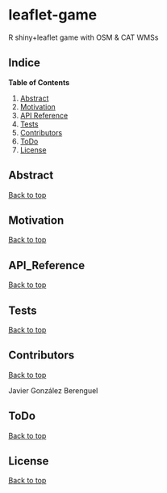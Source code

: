 # leaflet-game
R shiny+leaflet game with OSM &amp; CAT WMSs

## Indice
**Table of Contents**

1. [Abstract](#Abstract)
2. [Motivation](#Motivation)
3. [API Reference](#API_Reference)
4. [Tests](#Tests)
5. [Contributors](#Contributors)
6. [ToDo](#ToDo)
7. [License](#License)

## Abstract
<a href="#Indice">Back to top</a>

## Motivation
<a href="#Indice">Back to top</a>

## API_Reference
<a href="#Indice">Back to top</a>

## Tests
<a href="#Indice">Back to top</a>

## Contributors
<a href="#Indice">Back to top</a>

Javier González Berenguel

## ToDo
<a href="#Indice">Back to top</a>

## License
<a href="#Indice">Back to top</a>
